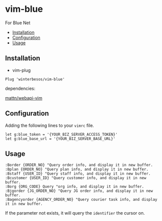 # vim-blue
For Blue Net

- [Installation](#installation)
- [Configuration](#configuration)
- [Usage](#usage)

## Installation

- vim-plug

```vim
Plug 'winterbesos/vim-blue'
```

dependencies:

[mattn/webapi-vim](https://github.com/mattn/webapi-vim)

## Configuration

Adding the following lines to your `vimrc` file.

```
let g:blue_token = '{YOUR_BIZ_SERVER_ACCESS_TOKEN}'
let g:blue_base_url = '{YOUR_BIZ_SERVER_BASE_URL}'
```

## Usage
```
:Border {ORDER_NO} "Query order info, and display it in new buffer.
:Bplan {ORDER_NO} "Query plan info, and display it in new buffer.
:Bstaff {USER_ID} "Query staff info, and display it in new buffer.
:Bcustomer {USER_ID} "Query customer info, and display it in new buffer.
:Borg {ORG_CODE} Query "org info, and display it in new buffer.
:Bjgorder {JG_ORDER_NO} "Query JG order info, and display it in new buffer.
:Bagencyorder {AGENCY_ORDER_NO} "Query courier task info, and display it in new buffer.
```
If the parameter not exists, it will query the `identifier` the cursor on.
